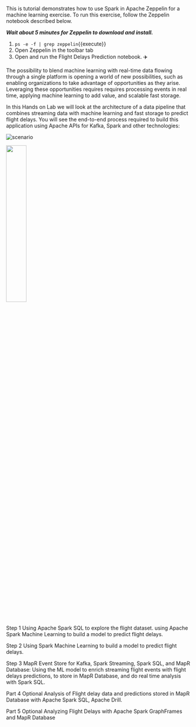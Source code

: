 This is tutorial demonstrates how to use Spark in Apache Zeppelin for a machine learning exercise. To run this exercise, follow the Zeppelin notebook described below.

***Wait about 5 minutes for Zeppelin to download and install.***

1. `ps -e -f | grep zeppelin`{{execute}}
2. Open Zeppelin in the toolbar tab
3. Open and run the Flight Delays Prediction notebook. ✈️


The possibility to blend machine learning with real-time data flowing through a single platform is opening a world of new possibilities, such as enabling organizations to take advantage of opportunities as they arise. Leveraging these opportunities requires requires processing events in real time, applying machine learning to add value, and scalable fast storage. 

In this Hands on Lab we will look at the architecture of a data pipeline  that combines streaming data with machine learning and fast storage
to predict flight delays. You will see the end-to-end process required to build this application using Apache APIs for Kafka, Spark and other technologies:

![scenario](/mapr/scenarios/spark_flight_delaysassets/flightusecase.png)

<img src="https://github.com/mapr-demos/katacoda-scenarios/raw/master/spark_flight_delays/assets/flightusecase.png?raw=true" width=33%>


Step 1 Using Apache Spark SQL to explore the flight dataset.
using Apache Spark Machine Learning to build a model to predict flight delays.

Step 2 Using Spark Machine Learning to build a model to predict flight delays.

Step 3 MapR Event Store for Kafka, Spark Streaming, Spark SQL, and MapR Database: Using the ML model to enrich streaming flight events with flight delays predictions, to store in MapR Database, 
and do real time analysis with Spark SQL.

Part 4 Optional Analysis of Flight delay data and predictions stored in MapR Database with Apache Spark SQL, Apache Drill.

Part 5 Optional Analyzing Flight Delays with Apache Spark GraphFrames and MapR Database